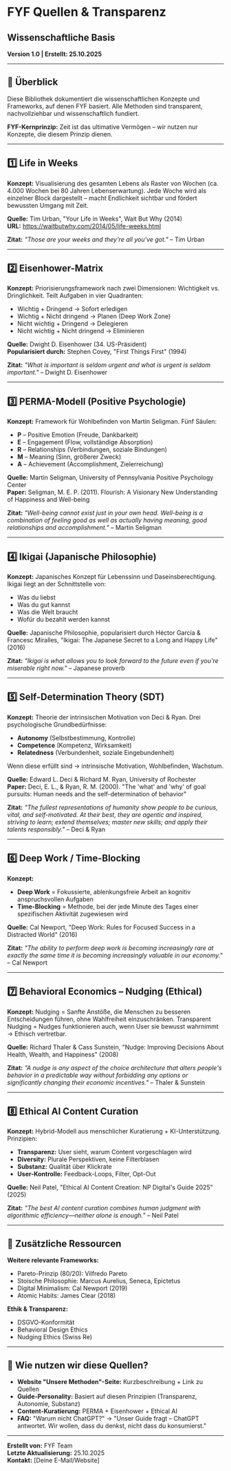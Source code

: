 # FYF Quellen & Transparenz
## Wissenschaftliche Basis

**Version 1.0 | Erstellt: 25.10.2025**

---

## 📖 Überblick

Diese Bibliothek dokumentiert die wissenschaftlichen Konzepte und Frameworks, auf denen FYF basiert. Alle Methoden sind transparent, nachvollziehbar und wissenschaftlich fundiert.

**FYF-Kernprinzip:** Zeit ist das ultimative Vermögen – wir nutzen nur Konzepte, die diesem Prinzip dienen.

---

## 1️⃣ Life in Weeks

**Konzept:** Visualisierung des gesamten Lebens als Raster von Wochen (ca. 4.000 Wochen bei 80 Jahren Lebenserwartung). Jede Woche wird als einzelner Block dargestellt – macht Endlichkeit sichtbar und fördert bewussten Umgang mit Zeit.

**Quelle:** Tim Urban, "Your Life in Weeks", Wait But Why (2014)  
**URL:** https://waitbutwhy.com/2014/05/life-weeks.html

**Zitat:** *"Those are your weeks and they're all you've got."* – Tim Urban

---

## 2️⃣ Eisenhower-Matrix

**Konzept:** Priorisierungsframework nach zwei Dimensionen: Wichtigkeit vs. Dringlichkeit. Teilt Aufgaben in vier Quadranten:
- Wichtig + Dringend → Sofort erledigen
- Wichtig + Nicht dringend → Planen (Deep Work Zone)
- Nicht wichtig + Dringend → Delegieren
- Nicht wichtig + Nicht dringend → Eliminieren

**Quelle:** Dwight D. Eisenhower (34. US-Präsident)  
**Popularisiert durch:** Stephen Covey, "First Things First" (1994)

**Zitat:** *"What is important is seldom urgent and what is urgent is seldom important."* – Dwight D. Eisenhower

---

## 3️⃣ PERMA-Modell (Positive Psychologie)

**Konzept:** Framework für Wohlbefinden von Martin Seligman. Fünf Säulen:
- **P** – Positive Emotion (Freude, Dankbarkeit)
- **E** – Engagement (Flow, vollständige Absorption)
- **R** – Relationships (Verbindungen, soziale Bindungen)
- **M** – Meaning (Sinn, größerer Zweck)
- **A** – Achievement (Accomplishment, Zielerreichung)

**Quelle:** Martin Seligman, University of Pennsylvania Positive Psychology Center  
**Paper:** Seligman, M. E. P. (2011). Flourish: A Visionary New Understanding of Happiness and Well-being

**Zitat:** *"Well-being cannot exist just in your own head. Well-being is a combination of feeling good as well as actually having meaning, good relationships and accomplishment."* – Martin Seligman

---

## 4️⃣ Ikigai (Japanische Philosophie)

**Konzept:** Japanisches Konzept für Lebenssinn und Daseinsberechtigung. Ikigai liegt an der Schnittstelle von:
- Was du liebst
- Was du gut kannst
- Was die Welt braucht
- Wofür du bezahlt werden kannst

**Quelle:** Japanische Philosophie, popularisiert durch Héctor García & Francesc Miralles, "Ikigai: The Japanese Secret to a Long and Happy Life" (2016)

**Zitat:** *"Ikigai is what allows you to look forward to the future even if you're miserable right now."* – Japanese proverb

---

## 5️⃣ Self-Determination Theory (SDT)

**Konzept:** Theorie der intrinsischen Motivation von Deci & Ryan. Drei psychologische Grundbedürfnisse:
- **Autonomy** (Selbstbestimmung, Kontrolle)
- **Competence** (Kompetenz, Wirksamkeit)
- **Relatedness** (Verbundenheit, soziale Eingebundenheit)

Wenn diese erfüllt sind → intrinsische Motivation, Wohlbefinden, Wachstum.

**Quelle:** Edward L. Deci & Richard M. Ryan, University of Rochester  
**Paper:** Deci, E. L., & Ryan, R. M. (2000). "The 'what' and 'why' of goal pursuits: Human needs and the self-determination of behavior"

**Zitat:** *"The fullest representations of humanity show people to be curious, vital, and self-motivated. At their best, they are agentic and inspired, striving to learn; extend themselves; master new skills; and apply their talents responsibly."* – Deci & Ryan

---

## 6️⃣ Deep Work / Time-Blocking

**Konzept:** 
- **Deep Work** = Fokussierte, ablenkungsfreie Arbeit an kognitiv anspruchsvollen Aufgaben
- **Time-Blocking** = Methode, bei der jede Minute des Tages einer spezifischen Aktivität zugewiesen wird

**Quelle:** Cal Newport, "Deep Work: Rules for Focused Success in a Distracted World" (2016)

**Zitat:** *"The ability to perform deep work is becoming increasingly rare at exactly the same time it is becoming increasingly valuable in our economy."* – Cal Newport

---

## 7️⃣ Behavioral Economics – Nudging (Ethical)

**Konzept:** Nudging = Sanfte Anstöße, die Menschen zu besseren Entscheidungen führen, ohne Wahlfreiheit einzuschränken. Transparent Nudging = Nudges funktionieren auch, wenn User sie bewusst wahrnimmt → Ethisch vertretbar.

**Quelle:** Richard Thaler & Cass Sunstein, "Nudge: Improving Decisions About Health, Wealth, and Happiness" (2008)

**Zitat:** *"A nudge is any aspect of the choice architecture that alters people's behavior in a predictable way without forbidding any options or significantly changing their economic incentives."* – Thaler & Sunstein

---

## 8️⃣ Ethical AI Content Curation

**Konzept:** Hybrid-Modell aus menschlicher Kuratierung + KI-Unterstützung. Prinzipien:
- **Transparenz:** User sieht, warum Content vorgeschlagen wird
- **Diversity:** Plurale Perspektiven, keine Filterblasen
- **Substanz:** Qualität über Klickrate
- **User-Kontrolle:** Feedback-Loops, Filter, Opt-Out

**Quelle:** Neil Patel, "Ethical AI Content Creation: NP Digital's Guide 2025" (2025)

**Zitat:** *"The best AI content curation combines human judgment with algorithmic efficiency—neither alone is enough."* – Neil Patel

---

## 🔗 Zusätzliche Ressourcen

**Weitere relevante Frameworks:**
- Pareto-Prinzip (80/20): Vilfredo Pareto
- Stoische Philosophie: Marcus Aurelius, Seneca, Epictetus
- Digital Minimalism: Cal Newport (2019)
- Atomic Habits: James Clear (2018)

**Ethik & Transparenz:**
- DSGVO-Konformität
- Behavioral Design Ethics
- Nudging Ethics (Swiss Re)

---

## 📌 Wie nutzen wir diese Quellen?

- **Website "Unsere Methoden"-Seite:** Kurzbeschreibung + Link zu Quellen
- **Guide-Personality:** Basiert auf diesen Prinzipien (Transparenz, Autonomie, Substanz)
- **Content-Kuratierung:** PERMA + Eisenhower + Ethical AI
- **FAQ:** "Warum nicht ChatGPT?" → "Unser Guide fragt – ChatGPT antwortet. Wir wollen, dass du denkst, nicht dass du konsumierst."

---

**Erstellt von:** FYF Team  
**Letzte Aktualisierung:** 25.10.2025  
**Kontakt:** [Deine E-Mail/Website]
